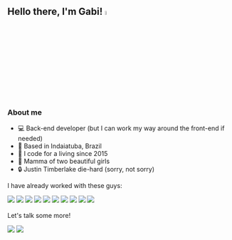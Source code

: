 ## Hello there, I'm Gabi! <img src="https://media.giphy.com/media/hvRJCLFzcasrR4ia7z/giphy.gif" width="5%">

### About me

* 💻 Back-end developer (but I can work my way around the front-end if needed)
* 📍 Based in Indaiatuba, Brazil
* 📆 I code for a living since 2015
* 🧸 Mamma of two beautiful girls
* 🔒 Justin Timberlake die-hard (sorry, not sorry)

I have already worked with these guys:

<img src="https://img.shields.io/badge/Node.js-43853D?style=for-the-badge&logo=node.js&logoColor=white"/> <img src="https://img.shields.io/badge/Typescript-2F73BF?style=for-the-badge&logo=typescript&logoColor=white"/> <img src="https://img.shields.io/badge/Java-EA2E2F?style=for-the-badge&logo=openjdk&logoColor=white" /> <img src="https://img.shields.io/badge/Spring-63B341?style=for-the-badge&logo=spring&logoColor=white" /> <img src="https://img.shields.io/badge/AWS-%23FF9900.svg?style=for-the-badge&logo=amazon-aws&logoColor=white" /> <img src="https://img.shields.io/badge/GraphQL-D60090?style=for-the-badge&logo=graphql&logoColor=white"/> 
<img src="https://img.shields.io/badge/PostgreSQL-316192?style=for-the-badge&logo=postgresql&logoColor=white" /> <img src="https://img.shields.io/badge/MongoDB-4EA94B?style=for-the-badge&logo=mongodb&logoColor=white"/> <img src="https://img.shields.io/badge/Angular-D72F34?style=for-the-badge&logo=angular&logoColor=white"/> <img src="https://img.shields.io/badge/React-20232A?style=for-the-badge&logo=react&logoColor=61DAFB"/>
<br/>
<br/>
Let's talk some more!
<br/>
<div>
  <a href="mailto:gabrielly.barros@hotmail.com" target="_blank"><img src="https://img.shields.io/badge/Email-1C6AAD?style=for-the-badge&logo=microsoftoutlook&logoColor=white"></img></a>
  <a href="https://www.linkedin.com/in/gabisation/" target="_blank"><img src="https://img.shields.io/badge/LinkedIn-0077B5?style=for-the-badge&logo=linkedin&logoColor=white"></img></a>
</div>
